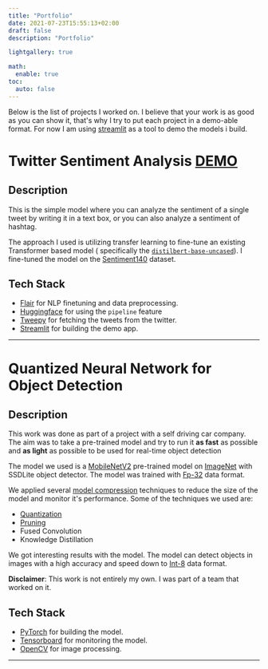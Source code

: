 ```yaml
---
title: "Portfolio"
date: 2021-07-23T15:55:13+02:00
draft: false
description: "Portfolio"

lightgallery: true

math:
  enable: true
toc:
  auto: false
---
```


Below is the list of projects I worked on. I believe that your work is as good as you can show it, that's why I try to put each project in a demo-able format. For now I am using [streamlit](https://streamlit.io) as a tool to demo the models i build. 

# Twitter Sentiment Analysis [DEMO](https://twitter-sentiment.portfolio.wassimseifeddine.com/)

## Description
This is the simple model where you can analyze the sentiment of a single tweet by writing it in a text box, or you can also analyze a sentiment of hashtag.

The approach I used is utilizing transfer learning to fine-tune an existing Transformer based model ( specifically the [`distilbert-base-uncased`](https://huggingface.co/distilbert-base-uncased)). I fine-tuned the model on the [Sentiment140](http://help.sentiment140.com/) dataset.

## Tech Stack
- [Flair](https://github.com/flairNLP/flair) for NLP finetuning and data preprocessing.
- [Huggingface](https://huggingface.co/) for using the `pipeline` feature
- [Tweepy](https://www.tweepy.org/) for fetching the tweets from the twitter.
- [Streamlit](https://streamlit.io/) for building the demo app.

---

# Quantized Neural Network for Object Detection 

## Description
This work was done as part of a project with a self driving car company. The aim was to take a pre-trained model and try to run it **as fast** as possible and **as light** as possible to be used for real-time object detection

The model we used is a [MobileNetV2](https://arxiv.org/abs/1801.04381) pre-trained model on [ImageNet](https://www.image-net.org/) with SSDLite object detector. The model was trained with [Fp-32](https://en.wikipedia.org/wiki/Single-precision_floating-point_format) data format.

We applied several [model compression](https://arxiv.org/abs/1710.09282) techniques to reduce the size of the model and monitor it's performance. Some of the techniques we used are:

- [Quantization](https://arxiv.org/abs/2103.13630)
- [Pruning](https://arxiv.org/abs/2101.09671)
- Fused Convolution
- Knowledge Distillation

We got interesting results with the model. The model can detect objects in images with a high accuracy and speed down to [Int-8](https://www.ibm.com/docs/en/informix-servers/12.10?topic=types-int8) data format.

**Disclaimer**: This work is not entirely my own. I was part of a team that worked on it.
## Tech Stack
- [PyTorch](https://pytorch.org) for building the model.
- [Tensorboard](https://www.tensorflow.org/tensorboard) for monitoring the model.
- [OpenCV](https://opencv.org) for image processing.

---